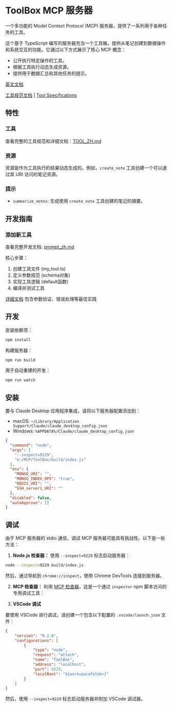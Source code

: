 # ToolBox MCP 服务器

一个多功能的 Model Context Protocol (MCP) 服务器，提供了一系列用于各种任务的工具。

这个基于 TypeScript 编写的服务器充当一个工具箱，提供从笔记创建到数据操作和系统交互的功能。它通过以下方式展示了核心 MCP 概念：

- 公开执行特定操作的工具。
- 根据工具执行动态生成资源。
- 提供用于数据汇总和其他任务的提示。

[英文文档](README.md)

[工具规范文档](TOOL_ZH.md) | [Tool Specifications](TOOL.md)

## 特性

### 工具

查看完整的工具规范和详细文档：[TOOL_ZH.md](TOOL_ZH.md)

### 资源

资源是作为工具执行的结果动态生成的。例如，`create_note` 工具创建一个可以通过其 URI 访问的笔记资源。

### 提示

- `summarize_notes`: 生成使用 `create_note` 工具创建的笔记的摘要。

## 开发指南

### 添加新工具
查看完整开发文档: [prompt_zh.md](prompt_zh.md)

核心步骤：
1. 创建工具文件 (my_tool.ts)
2. 定义参数规范 (schema对象)
3. 实现工具逻辑 (default函数)
4. 编译并测试工具

[详细文档](prompt_zh.md) 包含参数验证、错误处理等最佳实践

## 开发

安装依赖项：

```bash
npm install
```

构建服务器：

```bash
npm run build
```

用于自动重建的开发：

```bash
npm run watch
```

## 安装

要与 Claude Desktop 应用程序集成，请将以下服务器配置添加到：

-   macOS: `~/Library/Application Support/Claude/claude_desktop_config.json`
-   Windows: `%APPDATA%/Claude/claude_desktop_config.json`

```json
{
  "command": "node",
  "args": [
    "--inspect=9229",
    "e:/MCP/ToolBox/build/index.js"
  ],
  "env": {
    "MONGO_URI": "",
    "MONGO_INDEX_OPS": "true",
    "REDIS_URI": "",
    "SSH_server1_URI": ""
  },
  "disabled": false,
  "autoApprove": []
}
```

## 调试

由于 MCP 服务器的 stdio 通信，调试 MCP 服务器可能具有挑战性。以下是一些方法：

1.  **Node.js 检查器：** 使用 `--inspect=9229` 标志启动服务器：

```bash
node --inspect=9229 build/index.js
```

然后，通过导航到 `chrome://inspect`，使用 Chrome DevTools 连接到服务器。

2.  **MCP 检查器：** 利用 [MCP 检查器](https://github.com/modelcontextprotocol/inspector)，这是一个通过 `inspector` npm 脚本访问的专用调试工具：

3.  **VSCode 调试**

要使用 VSCode 进行调试，请创建一个包含以下配置的 `.vscode/launch.json` 文件：

```json
{
    "version": "0.2.0",
    "configurations": [
        {
            "type": "node",
            "request": "attach",
            "name": "ToolBox",
            "address": "localhost",
            "port": 9229,
            "localRoot": "${workspaceFolder}"
        }
    ]
}
```

然后，使用 `--inspect=9229` 标志启动服务器并附加 VSCode 调试器。
